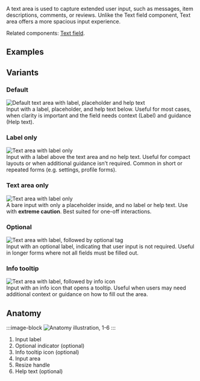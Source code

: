 A text area is used to capture extended user input, such as messages, item descriptions, comments, or reviews. Unlike the Text field component, Text area offers a more spacious input experience.

Related components: [Text field](../textfield/index.md).

## Examples
<ThemeSwitcher />
<textarea-example />

## Variants

### Default

<div class="grid grid-cols-2 gap-24 py-16">
  <div>
    <img src="/components/textarea/overview-variants-default.svg" alt="Default text area with label, placeholder and help text" />
  </div>

  <div>
  Input with a label, placeholder, and help text below. Useful for most cases, when clarity is important and the field needs context (Label) and guidance (Help text).
  </div>
</div>

### Label only 

<div class="grid grid-cols-2 gap-24 py-16">
  <div>
    <img src="/components/textarea/overview-variants-label_only.svg" alt="Text area with label only" />
  </div>

  <div>
  Input with a label above the text area and no help text. Useful for compact layouts or when additional guidance isn’t required. Common in short or repeated forms (e.g. settings, profile forms).
  </div>
</div>

### Text area only 

<div class="grid grid-cols-2 gap-24 py-16">
  <div>
    <img src="/components/textarea/overview-variants-text_area_only.svg" alt="Text area with label only" />
  </div>

  <div>
  A bare input with only a placeholder inside, and no label or help text. Use with <b>extreme caution</b>. Best suited for one-off interactions.
  </div>
</div>

### Optional

<div class="grid grid-cols-2 gap-24 py-16">
  <div>
    <img src="/components/textarea/overview-variants-optional.svg" alt="Text area with label, followed by optional tag" />
  </div>

  <div>
  Input with an optional label, indicating that user input is not required. Useful in longer forms where not all fields must be filled out.
  </div>
</div>

### Info tooltip

<div class="grid grid-cols-2 gap-24 py-16">
  <div>
    <img src="/components/textarea/overview-variants-info_tooltip.svg" alt="Text area with label, followed by info icon" />
  </div>

  <div>
  Input with an info icon that opens a tooltip. Useful when users may need additional context or guidance on how to fill out the area.
  </div>
</div>

## Anatomy

:::image-block
![Anatomy illustration, 1-6](/components/textarea/overview-anatomy.svg)
:::

1. Input label 
2. Optional indicator (optional)
3. Info tooltip icon (optional)
4. Input area
5. Resize handle
6. Help text (optional)